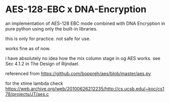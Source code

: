 # AES-128-EBC x DNA-Encryption
an implementation of AES-128 EBC mode combined with DNA Encryption in pure python using only the built-in libraries. 

this is only for practice. not safe for use.

works fine as of now. 


i have absolutely no idea how the mix column stage in og AES works. see Sec 4.1.2 in The Design of Rijndael.

referenced from https://github.com/boppreh/aes/blob/master/aes.py

for the xtime lambda check https://web.archive.org/web/20100626212235/http://cs.ucsb.edu/~koc/cs178/projects/JT/aes.c
